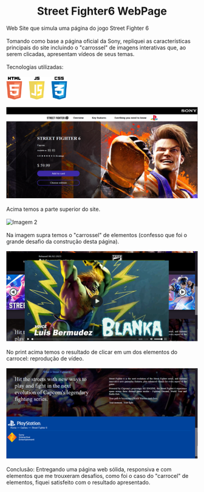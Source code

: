 <h1 align="center">Street Fighter6 WebPage</h1>

 Web Site que simula uma página do jogo Street Fighter 6
 <br><br>
 Tomando como base a página oficial da Sony, repliquei as características principais do site incluindo o "carrossel" de imagens interativas que,  ao serem clicadas, apresentam vídeos de seus temas.
 <br><br>
 Tecnologias utilizadas:
 <br><br>
 <img src="PikPng.com_html5-logo-png_5977109.png" width="160" height="60" alt="Tecnologias">
 <br><br>
 ![Imagem 1](Pag1.png)
 <br><br>
 Acima temos a parte superior do site.
 <br><br>
 ![Imagem 2](Animação.gif)
 <br><br>
 Na imagem supra temos o "carrossel" de elementos (confesso que foi o grande desafio da construção desta página).
 <br><br>
 ![Imagem 3](Pag3.png)
 <br><br>
 No print acima temos o resultado de clicar em um dos elementos do carrocel: reprodução de vídeo.
 <br><br>
 ![Imagem 4](Pag4.png)
 <br><br>
 Conclusão: Entregando uma página web sólida, responsiva e com elementos que me trouxeram desafios, como foi o caso do "carrocel" de elementos, fiquei satisfeito com o resultado apresentado.
